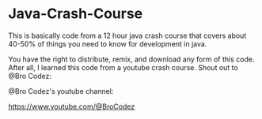 # Java-Crash-Course
This is basically code from a 12 hour java crash course that covers about 40-50% of things you need to know for development in java.

You have the right to distribute, remix, and download any form of this code. After all, I learned this code from a youtube crash course. Shout out to @Bro Codez:

@Bro Codez's youtube channel: 

https://www.youtube.com/@BroCodez
